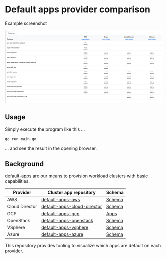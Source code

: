 # Default apps provider comparison 

Example screenshot

<img width="1437" alt="image" src="https://github.com/giantswarm/compare-default-apps/blob/main/image.png">

## Usage

Simply execute the program like this ...

```nohighlight
go run main.go
```

... and see the result in the opening browser.

## Background

default-apps are our means to provision workload clusters with basic capabilities.

| Provider | Cluster app repository | Schema |
|-|-|-|
| AWS | [default-apps-aws](https://github.com/giantswarm/default-apps-aws) | [Schema](https://raw.githubusercontent.com/giantswarm/default-apps-aws/master/helm/default-apps-aws/values.yaml) |
| Cloud Director | [default-apps-cloud-director](https://github.com/giantswarm/default-apps-cloud-director) | [Schema](https://raw.githubusercontent.com/giantswarm/default-apps-cloud-director/main/helm/default-apps-cloud-director/values.yaml) |
| GCP | [default-apps-gcp](https://github.com/giantswarm/default-apps-gcp) | [Apps](https://raw.githubusercontent.com/giantswarm/default-apps-gcp/main/helm/default-apps-gcp/values.yaml) |
| OpenStack | [default-apps-openstack](https://github.com/giantswarm/default-apps-openstack) | [Schema](https://raw.githubusercontent.com/giantswarm/default-apps-openstack/main/helm/default-apps-openstack/values.yaml) |
| VSphere | [default-apps-vsphere](https://github.com/giantswarm/default-apps-vsphere) | [Schema](https://raw.githubusercontent.com/giantswarm/default-apps-vsphere/main/helm/default-apps-vsphere/values.yaml) |
| Azure | [default-apps-azure](https://github.com/giantswarm/default-apps-azure) | [Schema](https://raw.githubusercontent.com/giantswarm/default-apps-vsphere/main/helm/default-apps-vsphere/values.yaml) |

This repository provides tooling to visualize which apps are default on each provider.
